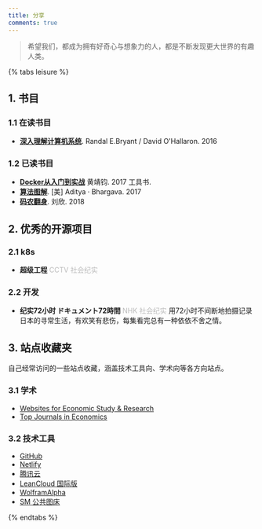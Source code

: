 ```yaml
---
title: 分享
comments: true
---
```

> 希望我们，都成为拥有好奇心与想象力的人，都是不断发现更大世界的有趣人类。

{% tabs leisure %}

<!-- tab 阅读@book -->
## 1. 书目
### 1.1 在读书目

* [**深入理解计算机系统**](https://book.douban.com/subject/26912767/). Randal E.Bryant / David O'Hallaron. 2016

### 1.2 已读书目

* [**Docker从入门到实战**](https://book.douban.com/subject/27178710/) 黄靖钧. 2017
工具书.
* [**算法图解**](https://book.douban.com/subject/26979890/). [美] Aditya · Bhargava. 2017
* [**码农翻身**](https://book.douban.com/subject/30231515/). 刘欣. 2018

<!-- endtab -->

<!-- tab 开源项目@video-camera -->
## 2. 优秀的开源项目

### 2.1 k8s
* **超级工程** <font color=#bbb>CCTV 社会纪实</font>

### 2.2 开发
* **纪实72小时 ドキュメント72時間** <font color=#bbb>NHK 社会纪实</font>
用72小时不间断地拍摄记录日本的寻常生活，有欢笑有悲伤，每集看完总有一种依依不舍之情。

<!-- endtab -->

<!-- tab 导航@bookmark -->
## 3. 站点收藏夹
自己经常访问的一些站点收藏，涵盖技术工具向、学术向等各方向站点。

### 3.1 学术

* [Websites for Economic Study & Research](/posts/ceda0f99/)
* [Top Journals in Economics](/posts/40e31eef/)

### 3.2 技术工具

* [GitHub](https://github.com)
* [Netlify](https://app.netlify.com)
* [腾讯云](https://cloud.tencent.com/login)
* [LeanCloud 国际版](https://console.leancloud.app)
* [WolframAlpha](https://www.wolframalpha.com)
* [SM 公共图床](https://sm.ms)
<!-- endtab -->

{% endtabs %}
